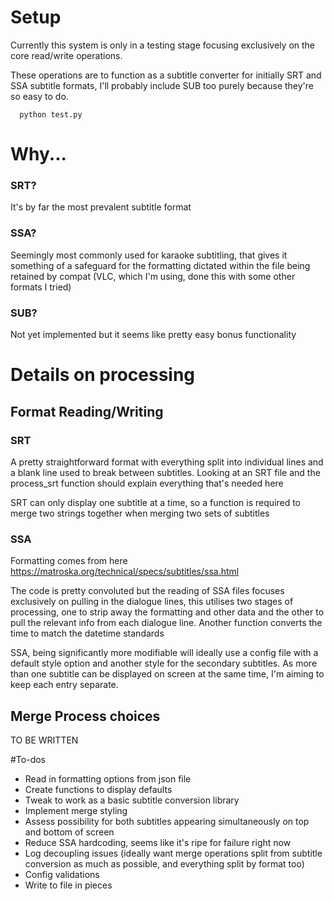 # Setup

Currently this system is only in a testing stage focusing exclusively on the core read/write operations.

These operations are to function as a subtitle converter for initially SRT and SSA subtitle formats, I'll probably include SUB too purely because they're so easy to do.

```
  python test.py
```

# Why...

### SRT?

It's by far the most prevalent subtitle format

### SSA?

Seemingly most commonly used for karaoke subtitling, that gives it something of a safeguard for the formatting dictated within the file being retained by compat (VLC, which I'm using, done this with some other formats I tried)

### SUB?

Not yet implemented but it seems like pretty easy bonus functionality


# Details on processing

## Format Reading/Writing

### SRT

A pretty straightforward format with everything split into individual lines and a blank line used to break between subtitles. Looking at an SRT file and the process_srt function should explain everything that's needed here

SRT can only display one subtitle at a time, so a function is required to merge two strings together when merging two sets of subtitles

### SSA
Formatting comes from here https://matroska.org/technical/specs/subtitles/ssa.html

The code is pretty convoluted but the reading of SSA files focuses exclusively on pulling in the dialogue lines, this utilises two stages of processing, one to strip away the formatting and other data and the other to pull the relevant info from each dialogue line. Another function converts the time to match the datetime standards

SSA, being significantly more modifiable will ideally use a config file with a default style option and another style for the secondary subtitles. As more than one subtitle can be displayed on screen at the same time, I'm aiming to keep each entry separate.

## Merge Process choices

TO BE WRITTEN

#To-dos
- Read in formatting options from json file
- Create functions to display defaults
- Tweak to work as a basic subtitle conversion library
- Implement merge styling
- Assess possibility for both subtitles appearing simultaneously on top and bottom of screen
- Reduce SSA hardcoding, seems like it's ripe for failure right now
- Log decoupling issues (ideally want merge operations split from subtitle conversion as much as possible, and everything split by format too)
- Config validations
- Write to file in pieces
